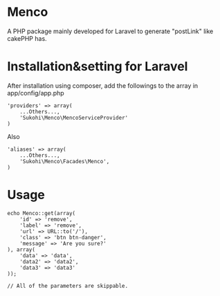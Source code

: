 Menco
=====

A PHP package mainly developed for Laravel to generate "postLink" like cakePHP has.

Installation&setting for Laravel
====

After installation using composer, add the followings to the array in  app/config/app.php

    'providers' => array(  
        ...Others...,  
        'Sukohi\Menco\MencoServiceProvider'  
    )

Also

    'aliases' => array(  
        ...Others...,  
        'Sukohi\Menco\Facades\Menco',
    )

Usage
====

	echo Menco::get(array(
		'id' => 'remove', 
		'label' => 'remove', 
		'url' => URL::to('/'), 
		'class' => 'btn btn-danger', 
		'message' => 'Are you sure?'
	), array(
		'data' => 'data', 
		'data2' => 'data2', 
		'data3' => 'data3'
	));

	// All of the parameters are skippable.
